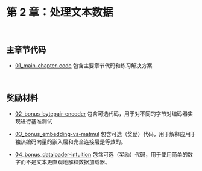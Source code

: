 # 第 2 章：处理文本数据

&nbsp;
## 主章节代码

- [01_main-chapter-code](01_main-chapter-code/README.zh.md) 包含主要章节代码和练习解决方案

&nbsp;
## 奖励材料

- [02_bonus_bytepair-encoder](02_bonus_bytepair-encoder/README.zh.md) 包含可选代码，用于对不同的字节对编码器实现进行基准测试

- [03_bonus_embedding-vs-matmul](03_bonus_embedding-vs-matmul/README.zh.md) 包含可选（奖励）代码，用于解释应用于独热编码向量的嵌入层和完全连接层是等效的。

- [04_bonus_dataloader-intuition](04_bonus_dataloader-intuition/README.zh.md) 包含可选（奖励）代码，用于使用简单的数字而不是文本更直观地解释数据加载器。